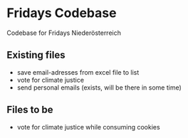 # Fridays Codebase
Codebase for Fridays Niederösterreich
## Existing files
- save email-adresses from excel file to list
-  vote for climate justice
-  send personal emails (exists, will be there in some time)

## Files to be 
- vote for climate justice while consuming cookies
